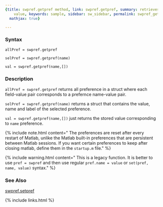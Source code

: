 ```yaml
---
{title: swpref.getpref method, link: swpref.getpref, summary: retrieves a preference
    value, keywords: sample, sidebar: sw_sidebar, permalink: swpref_getpref, folder: swpref,
  mathjax: true}

---
```

 
### Syntax
 
`allPref = swpref.getpref`
 
`selPref = swpref.getpref(name)`
 
`val = swpref.getpref(name,[])`
 
### Description
 
`allPref = swpref.getpref` returns all preference in a struct where each
field-value pair corresponds to a prefernce name-value pair.
 
`selPref = swpref.getpref(name)` returns a struct that contains the
value, name and label of the selected preference.
 
`val = swpref.getpref(name,[])` just returns the stored value
corresponding to `name` preference.
 
{% include note.html content=" The preferences are reset after every restart of Matlab, unlike the
Matlab built-in preferences that are persistent between Matlab sessions.
If you want certain preferences to keep after closing matlab, define them
in the `startup.m` file." %}
 
{% include warning.html content=" This is a legacy function. It is better to use `pref = swpref` and then
use regular `pref.name = value` or `set(pref, name, value)` syntax." %}
 
### See Also
 
[swpref.setpref](swpref_setpref)
 

{% include links.html %}
